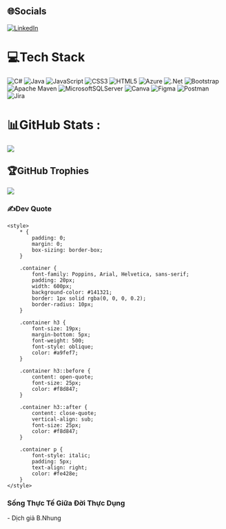
## 🌐Socials
[![LinkedIn](https://img.shields.io/badge/LinkedIn-%230077B5.svg?logo=linkedin&logoColor=white)](https://linkedin.com/in/linkedin.com/in/tri-duc-ngo-780636252) 

# 💻Tech Stack
![C#](https://img.shields.io/badge/c%23-%23239120.svg?style=for-the-badge&logo=c-sharp&logoColor=white) ![Java](https://img.shields.io/badge/java-%23ED8B00.svg?style=for-the-badge&logo=java&logoColor=white) ![JavaScript](https://img.shields.io/badge/javascript-%23323330.svg?style=for-the-badge&logo=javascript&logoColor=%23F7DF1E) ![CSS3](https://img.shields.io/badge/css3-%231572B6.svg?style=for-the-badge&logo=css3&logoColor=white) ![HTML5](https://img.shields.io/badge/html5-%23E34F26.svg?style=for-the-badge&logo=html5&logoColor=white) ![Azure](https://img.shields.io/badge/azure-%230072C6.svg?style=for-the-badge&logo=azure-devops&logoColor=white) ![.Net](https://img.shields.io/badge/.NET-5C2D91?style=for-the-badge&logo=.net&logoColor=white) ![Bootstrap](https://img.shields.io/badge/bootstrap-%23563D7C.svg?style=for-the-badge&logo=bootstrap&logoColor=white) ![Apache Maven](https://img.shields.io/badge/Apache%20Maven-C71A36?style=for-the-badge&logo=Apache%20Maven&logoColor=white) ![MicrosoftSQLServer](https://img.shields.io/badge/Microsoft%20SQL%20Sever-CC2927?style=for-the-badge&logo=microsoft%20sql%20server&logoColor=white) ![Canva](https://img.shields.io/badge/Canva-%2300C4CC.svg?style=for-the-badge&logo=Canva&logoColor=white) 	![Figma](https://img.shields.io/badge/figma-%23F24E1E.svg?style=for-the-badge&logo=figma&logoColor=white) ![Postman](https://img.shields.io/badge/Postman-FF6C37?style=for-the-badge&logo=postman&logoColor=white) ![Jira](https://img.shields.io/badge/jira-%230A0FFF.svg?style=for-the-badge&logo=jira&logoColor=white)
# 📊GitHub Stats :
![](https://github-readme-stats.vercel.app/api/top-langs/?username=JavisNgo&theme=radical&hide_border=false&include_all_commits=false&count_private=false&layout=compact)

## 🏆GitHub Trophies
![](https://github-trophies.vercel.app/?username=JavisNgo&theme=radical&no-frame=false&no-bg=false&margin-w=4)

### ✍️Dev Quote
<!DOCTYPE html>
<html>

<head>
    <meta charset='utf-8'>
    <meta http-equiv='X-UA-Compatible' content='IE=edge'>
    <title>Page Title</title>
    <meta name='viewport' content='width=device-width, initial-scale=1'>

    <style>
        * {
            padding: 0;
            margin: 0;
            box-sizing: border-box;
        }

        .container {
            font-family: Poppins, Arial, Helvetica, sans-serif;
            padding: 20px;
            width: 600px;
            background-color: #141321;
            border: 1px solid rgba(0, 0, 0, 0.2);
            border-radius: 10px;
        }

        .container h3 {
            font-size: 19px;
            margin-bottom: 5px;
            font-weight: 500;
            font-style: oblique;
            color: #a9fef7;
        }

        .container h3::before {
            content: open-quote;
            font-size: 25px;
            color: #f8d847;
        }

        .container h3::after {
            content: close-quote;
            vertical-align: sub;
            font-size: 25px;
            color: #f8d847;
        }

        .container p {
            font-style: italic;
            padding: 5px;
            text-align: right;
            color: #fe428e;
        }
    </style>
</head>



<body>
    <div class="container">
        <h3> Sống Thực Tế Giữa Đời Thực Dụng</h3>
        <p>- Dịch giả B.Nhung</p>
    </div>
</body>

</html>

